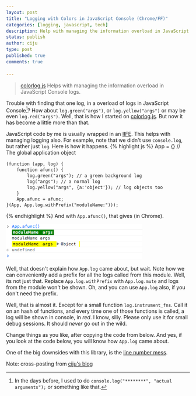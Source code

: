 ```yaml
---
layout: post
title: "Logging with Colors in JavaScript Console (Chrome/FF)"
categories: [logging, javascript, tech]
description: Help with managing the information overload in JavaScript Console logs.
status: publish
author: ciju
type: post
published: true
comments: true

---
```


> [colorlog.js](https://gist.github.com/ciju/5926584) Helps with
> managing the information overload in JavaScript Console logs.


Trouble with finding that one log, in a overload of logs in JavaScript
Console[^1]? How about `log.green("args")`, or `log.yellow("args")` or
may be even `log.red("args")`. Well, that is how I started on
[colorlog.js](https://gist.github.com/ciju/5926584). But now it has
become a little more than that.

JavaScript code by me is usually wrapped in an
[IIFE](http://benalman.com/news/2010/11/immediately-invoked-function-expression/).
This helps with managing logging also. For example, note that we
didn't use `console.log`, but rather just `log`. Here is how it
happens.
{% highlight js %}
    App = {} // The global application object

    (function (app, log) {
        function afunc() {
            log.green("args"); // a green background log
            log("args"); // a normal log
            log.yellow("args", {a:'object'}); // log objects too
        }
        App.afunc = afunc;
    }(App, App.log.withPrefix("moduleName:")));

{% endhighlight %}
And with `App.afunc()`, that gives (in Chrome).

<img src="/public/images/blog/consolelog.png"/>

Well, that doesn't explain how `App.log` came about, but wait. Note
how we can conveniently add a prefix for all the logs called from this
module. Well, its not just that. Replace `App.log.withPrefix` with
`App.log.mute` and logs from the module won't be shown. Oh, and you
can use `App.log` also, if you don't need the prefix.

Well, that is almost it. Except for a small function
`log.instrument_fns`. Call it on an hash of functions, and every time
one of those functions is called, a log will be shown in console, in
_red_. I know, silly. Please only use it for small debug sessions. It
should _never_ go out in the wild.

Change things as you like, after copying the code from below. And yes,
if you look at the code below, you will know how `App.log` came about.

<script src="https://gist.github.com/ciju/5926584.js"></script>

One of the big downsides with this library, is the
[line number mess](http://stackoverflow.com/questions/1340872/how-to-get-javascript-caller-function-line-number-how-to-get-javascript-caller).

Note: cross-posting from
[ciju's blog](http://ciju.in/blog/2013/09/logging-with-colors-in-javascript-console.html)

[^1]: In the days before, I used to do `console.log("********", "actual arguments");` or something like that.
